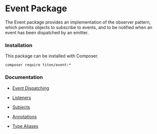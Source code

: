 # Event Package #

The Event package provides an implementation of the observer pattern, which permits objects to subscribe to events, and to be notified when an event has been dispatched by an emitter.

### Installation ###

This package can be installed with Composer.

```shell
composer require titon/event:*
```

### Documentation ###

* [Event Dispatching](emitting.md)
* [Listeners](listeners.md)
* [Subjects](subjects.md)


* [Annotations](annotations.md)
* [Type Aliases](types.md)
